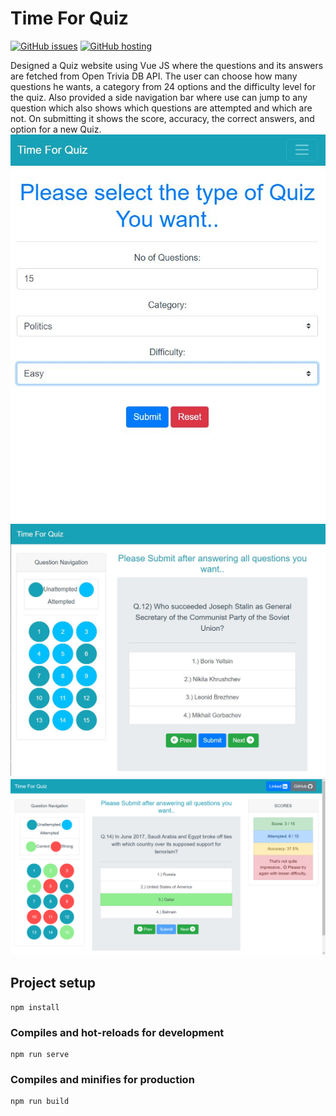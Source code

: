 # Time For Quiz

[![GitHub issues](https://img.shields.io/github/issues/Nihir10dec/quiz)](https://github.com/Nihir10dec/quiz/issues)
[![GitHub hosting](https://img.shields.io/badge/Heroku%20Status-Success-success)](https://github.com/Nihir10dec/quiz/issues)

Designed a Quiz website using Vue JS where the questions and its answers are fetched from Open Trivia DB API. 
The user can choose how many questions he wants, a category from 24 options and the difficulty level for the quiz. 
Also provided a side navigation bar where use can jump to any question which also shows which questions are attempted and which are not. On submitting it shows the score, accuracy, the correct answers, and option for a new Quiz.
![Home Page](/quiz/quiz-mobile.jpg "Homepage")
![Question Answer](/quiz/quiz-tablet.jpg "Question Answers")
![Final Page](/quiz/quiz.jpg "After Submission")

## Project setup
```
npm install
```

### Compiles and hot-reloads for development
```
npm run serve
```

### Compiles and minifies for production
```
npm run build
```

